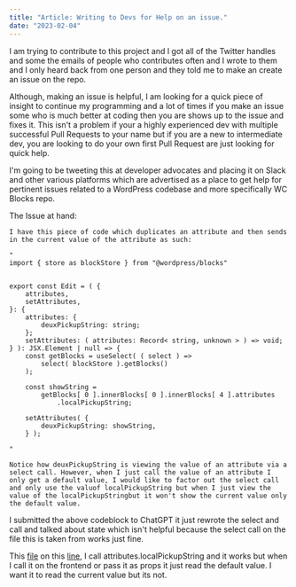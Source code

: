 ```yaml
---
title: "Article: Writing to Devs for Help on an issue."
date: "2023-02-04"
---
```


I am trying to contribute to this project and I got all of the Twitter handles and some the emails of people who contributes often and I wrote to them and I only heard back from one person and they told me to make an create an issue on the repo.

Although, making an issue is helpful, I am looking for a quick piece of insight to continue my programming and a lot of times if you make an issue some who is much better at coding then you are shows up to the issue and fixes it. This isn't a problem if your a highly experienced dev with multiple successful Pull Requests to your name but if you are a new to intermediate dev, you are looking to do your own first Pull Request are just looking for quick help.

I'm going to be tweeting this at developer advocates and placing it on Slack and other various platforms which are advertised as a place to get help for pertinent issues related to a WordPress codebase and more specifically WC Blocks repo.

The Issue at hand:

```
I have this piece of code which duplicates an attribute and then sends in the current value of the attribute as such:

"
import { store as blockStore } from "@wordpress/blocks"


export const Edit = ( {
	attributes,
	setAttributes,
}: {
	attributes: {
		deuxPickupString: string;
	};
	setAttributes: ( attributes: Record< string, unknown > ) => void;
} ): JSX.Element | null => {
	const getBlocks = useSelect( ( select ) =>
		select( blockStore ).getBlocks()
	);

	const showString =
		getBlocks[ 0 ].innerBlocks[ 0 ].innerBlocks[ 4 ].attributes
			.localPickupString;

	setAttributes( {
		deuxPickupString: showString,
	} );

"

Notice how deuxPickupString is viewing the value of an attribute via a select call. However, when I just call the value of an attribute I only get a default value, I would like to factor out the select call and only use the valuof localPickupString but when I just view the value of the localPickupStringbut it won't show the current value only the default value. 

```

I submitted the above codeblock to ChatGPT it just rewrote the select and call and talked about state which isn't helpful because the select call on the file this is taken from works just fine.

This [file](https://github.com/MonteLogic/woocommerce-blocks/blob/local-shipping-edit-pr/assets/js/blocks/checkout/inner-blocks/checkout-shipping-methods-block/edit.tsx#L130) on this [line](https://github.com/MonteLogic/woocommerce-blocks/blob/8122bb09e4e10a25473cecffc12d8295282953ba/assets/js/blocks/checkout/inner-blocks/checkout-shipping-methods-block/edit.tsx#L130), I call attributes.localPickupString and it works but when I call it on the frontend or pass it as props it just read the default value. I want it to read the current value but its not.
